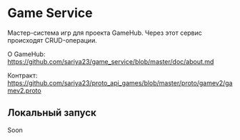 # Game Service

Мастер-система игр для проекта GameHub. Через этот сервис происходят CRUD-операции.

О GameHub: https://github.com/sariya23/game_service/blob/master/doc/about.md

Контракт: https://github.com/sariya23/proto_api_games/blob/master/proto/gamev2/gamev2.proto

## Локальный запуск
Soon
